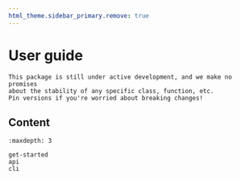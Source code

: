 ```yaml
---
html_theme.sidebar_primary.remove: true
---
```


# User guide

```{danger}
This package is still under active development, and we make no promises
about the stability of any specific class, function, etc.
Pin versions if you're worried about breaking changes!
```

## Content 

```{toctree}
:maxdepth: 3

get-started
api
cli
```

